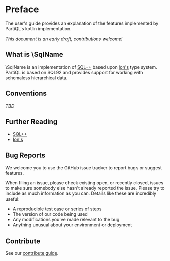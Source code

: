 # Preface 

 The user's guide provides an explanation of the features implemented by PartiQL's kotlin implementation. 

 *This document is an early draft, contributions welcome!*

## What is \SqlName 

 \SqlName is an implementation of
 [SQL++](http://db.ucsd.edu/wp-content/uploads/pdfs/375.pdf) based upon
 [Ion's](http://amzn.github.io/ion-docs/) type system. PartiQL is based on SQL92
 and provides support for working with schemaless hierarchical data. 

## Conventions 
  *TBD*

## Further Reading 

 * [SQL++](http://db.ucsd.edu/wp-content/uploads/pdfs/375.pdf)
 * [Ion's](http://amzn.github.io/ion-docs/) 
  
## Bug Reports 

We welcome you to use the GitHub issue tracker to report bugs or suggest
features.

When filing an issue, please check existing open, or recently
closed, issues to make sure somebody else hasn't already reported the
issue. Please try to include as much information as you can. Details
like these are incredibly useful:

* A reproducible test case or series of steps
* The version of our code being used
* Any modifications you've made relevant to the bug
* Anything unusual about your environment or deployment


## Contribute 

See our [contribute guide](https://github.com/partiql/partiql-lang-kotlin/blob/345a97c3c79c4a2beb8d44185221ee419b82e08a/CONTRIBUTING.md). 


